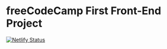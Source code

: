 # freeCodeCamp First Front-End Project

[![Netlify Status](https://api.netlify.com/api/v1/badges/d8798623-348c-4e79-bc49-db51a019255a/deploy-status)](https://app.netlify.com/sites/pensive-roentgen-a721b6/deploys)

